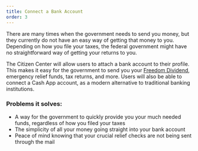 ```yaml
---
title: Connect a Bank Account
order: 3
---
```


There are many times when the government needs to send you money, but they currently do not have an easy way of getting that money to you. Depending on how you file your taxes, the federal government might have no straightforward way of getting your returns to you. 

The Citizen Center will allow users to attach a bank account to their profile. This makes it easy for the government to send you your [Freedom Dividend](/financial/freedom-dividend), emergency relief funds, tax returns, and more. Users will also be able to connect a Cash App account, as a modern alternative to traditional banking institutions.

### Problems it solves:
- A way for the government to quickly provide you your much needed funds, regardless of how you filed your taxes
- The simplicity of all your money going straight into your bank account
- Peace of mind knowing that your crucial relief checks are not being sent through the mail 
